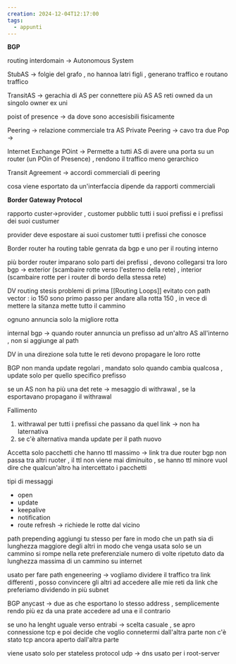 ```yaml
---
creation: 2024-12-04T12:17:00
tags:
  - appunti
---
```

**BGP**

routing interdomain -> Autonomous System 

StubAS -> folgie del grafo , no hannoa latri figli , generano traffico e routano traffico

TransitAS -> gerachia di AS per connettere più AS
AS reti owned da un singolo owner ex uni

poist of presence -> da dove sono accesisbili fisicamente

Peering -> relazione commerciale tra AS 
Private Peering -> cavo tra due Pop ->

Internet Exchange POint -> Permette a tutti AS di avere una porta su un router (un POin of Presence) , rendono il traffico meno gerarchico 

Transit Agreement -> accordi commerciali di peering

cosa viene esportato da un'interfaccia dipende da rapporti commerciali

**Border Gateway Protocol**

rapporto custer->provider , customer pubblic tutti i suoi prefissi e i prefissi dei suoi custumer

provider deve espostare ai suoi customer tutti i prefissi che conosce

Border router ha 
routing table genrata da bgp e uno per il routing interno

più border router imparano solo parti dei prefissi , devono collegarsi tra loro 
bgp -> exterior (scambaire rotte verso l'esterno della rete) , interior (scambaire rotte per i router di bordo della stessa rete)

DV routing stesis problemi di prima [[Routing Loops]] evitato con path vector : io 150 sono primo passo per andare alla rotta 150 , in vece di mettere la sitanza mette tutto il cammino 

ognuno annuncia solo la migliore rotta

internal bgp -> quando router annuncia un prefisso ad un'altro AS all'interno , non si aggiunge al path 

DV in una direzione sola tutte le reti devono propagare le loro rotte 

BGP non manda update regolari , mandato solo quando cambia qualcosa , update solo per quello specifico prefisso 

se un AS non ha più una det rete -> mesaggio di withrawal , se la esportavano propagano il withrawal

Fallimento 
1. withrawal per tutti i prefissi che passano da quel link -> non ha laternativa
2. se c'è alternativa manda update per il path nuovo 

Accetta solo pacchetti che hanno ttl massimo -> link tra due router bgp non passa tra altri ruoter , il ttl non viene mai diminuito , se hanno ttl minore vuol dire che qualcun'altro ha intercettato i pacchetti 

tipi di messaggi 
+ open
+ update
+ keepalive
+ notification
+ route refresh -> richiede le rotte dal vicino

path prepending aggiungi tu stesso per fare in modo che un path sia di lunghezza maggiore degli altri in modo che venga usata solo se un cammino si rompe nella rete preferenziale 
numero di volte ripetuto dato da lunghezza massima di un cammino su internet

usato per fare path engeneering -> vogliamo dividere il traffico tra link differenti , posso convincere gli altri ad accedere alle mie reti da link che preferiamo dividendo in più subnet 

BGP anycast -> due as che esportano lo stesso address , semplicemente rendo più ez da una prate accedere ad una e il contrario 

se uno ha lenght uguale verso entrabi -> scelta casuale , se apro connessione tcp e poi decide che voglio connetermi dall'altra parte non c'è stato tcp ancora aperto dall'altra parte

viene usato solo per stateless protocol udp -> dns usato per i root-server